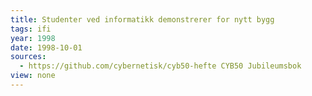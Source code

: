 ```yaml
---
title: Studenter ved informatikk demonstrerer for nytt bygg
tags: ifi
year: 1998
date: 1998-10-01
sources:
  - https://github.com/cybernetisk/cyb50-hefte CYB50 Jubileumsbok
view: none
---
```

